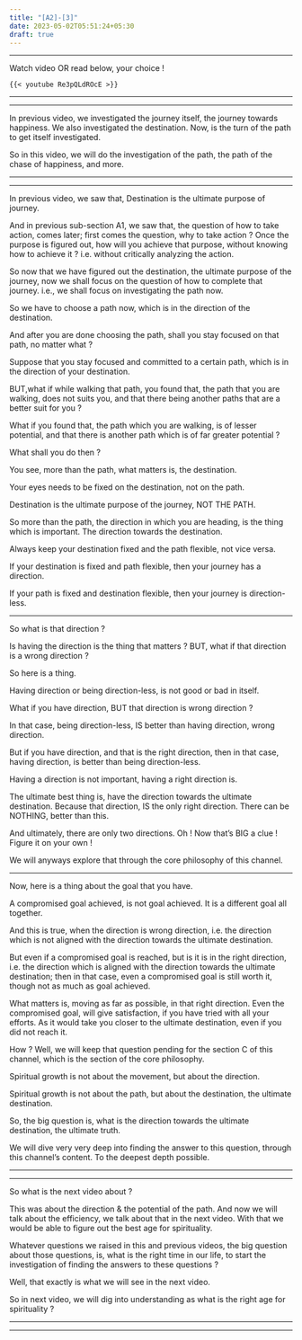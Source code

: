 ```yaml
---
title: "[A2]-[3]"
date: 2023-05-02T05:51:24+05:30
draft: true
---
```


---

Watch video OR read below, your choice !

```
{{< youtube Re3pQLdROcE >}}
```

---

---

In previous video, we investigated the journey itself, the journey towards happiness. We also investigated the destination. Now, is the turn of the path to get itself investigated.

So in this video, we will do the investigation of the path, the path of the chase of happiness, and more.

---

---

In previous video, we saw that, Destination is the ultimate purpose of journey.

And in previous sub-section A1, we saw that, the question of how to take action, comes later; first comes the question, why to take action ? Once the purpose is figured out, how will you achieve that purpose, without knowing how to achieve it ? i.e. without critically analyzing the action.

So now that we have figured out the destination, the ultimate purpose of the journey, now we shall focus on the question of how to complete that journey. i.e., we shall focus on investigating the path now.

So we have to choose a path now, which is in the direction of the destination.

And after you are done choosing the path, shall you stay focused on that path, no matter what ?

Suppose that you stay focused and committed to a certain path, which is in the direction of your destination.

BUT,what if while walking that path, you found that, the path that you are walking, does not suits you, and that there being another paths that are a better suit for you ?

What if you found that, the path which you are walking, is of lesser potential, and that there is another path which is of far greater potential ?

What shall you do then ?

You see, more than the path, what matters is, the destination.

Your eyes needs to be fixed on the destination, not on the path.

Destination is the ultimate purpose of the journey, NOT THE PATH.

So more than the path, the direction in which you are heading, is the thing which is important. The direction
towards the destination.

Always keep your destination fixed and the path flexible, not vice versa.

If your destination is fixed and path flexible, then your journey has a direction.

If your path is fixed and destination flexible, then your journey is direction-less.

--------------

So what is that direction ?

Is having the direction is the thing that matters ? BUT, what if that direction is a wrong direction ?

So here is a thing.

Having direction or being direction-less, is not good or bad in itself.

What if you have direction, BUT that direction is wrong direction ?

In that case, being direction-less, IS better than having direction, wrong direction.

But if you have direction, and that is the right direction, then in that case, having direction, is better than being direction-less.

Having a direction is not important, having a right direction is.

The ultimate best thing is, have the direction towards the ultimate destination.
Because that direction, IS the only right direction. There can be NOTHING, better than this.

And ultimately, there are only two directions. Oh ! Now that’s BIG a clue ! Figure it on your own !

We will anyways explore that through the core philosophy of this channel.

-------------

Now, here is a thing about the goal that you have.

A compromised goal achieved, is not goal achieved. It is a different goal all together.

And this is true, when the direction is wrong direction, i.e. the direction which is not aligned with the direction towards the ultimate destination.

But even if a compromised goal is reached, but is it is in the right direction, i.e. the direction which is aligned with the direction towards the ultimate destination; then in that case, even a compromised goal is still worth it, though not
as much as goal achieved.

What matters is, moving as far as possible, in that right direction. Even the compromised goal, will give satisfaction, if you have tried with all your efforts. As it would take you closer to the ultimate destination, even if you did not reach it.

How ? Well, we will keep that question pending for the section C of this channel, which is the section of the core philosophy.

Spiritual growth is not about the movement, but about the direction.

Spiritual growth is not about the path, but about the destination, the ultimate destination.

So, the big question is, what is the direction towards the ultimate destination, the ultimate truth.

We will dive very very deep into finding the answer to this question, through this channel’s content. To the deepest depth possible.

---

---

So what is the next video about ?

This was about the direction & the potential of the path. And now we will talk about the efficiency, we talk about that in the next video. With that we would be able to figure out the best age for spirituality.

Whatever questions we raised in this and previous videos, the big question about those questions, is, what is the right time in our life, to start the investigation of finding the answers to these questions ?

Well, that exactly is what we will see in the next video.

So in next video, we will dig into understanding as what is the right age for spirituality ?

---

---
